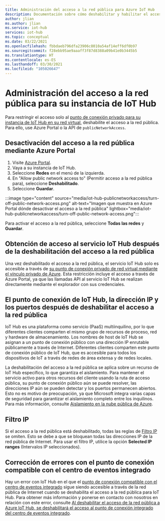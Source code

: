 ```yaml
---
title: Administración del acceso a la red pública para Azure IoT Hub
description: Documentación sobre cómo deshabilitar y habilitar el acceso a la red pública para IoT Hub
author: jlian
ms.author: jlian
ms.service: iot-hub
services: iot-hub
ms.topic: conceptual
ms.date: 03/22/2021
ms.openlocfilehash: fbbdaeb796dfa23906c8010a54af14eff6df0b97
ms.sourcegitcommit: f28ebb95ae9aaaff3f87d8388a09b41e0b3445b5
ms.translationtype: HT
ms.contentlocale: es-ES
ms.lasthandoff: 03/30/2021
ms.locfileid: "105026647"
---
```

# <a name="managing-public-network-access-for-your-iot-hub"></a>Administración del acceso a la red pública para su instancia de IoT Hub

Para restringir el acceso solo al [punto de conexión privado para su instancia de IoT Hub en su red virtual](virtual-network-support.md), deshabilite el acceso a la red pública. Para ello, use Azure Portal o la API de `publicNetworkAccess`. 

## <a name="turn-off-public-network-access-using-azure-portal"></a>Desactivación del acceso a la red pública mediante Azure Portal

1. Visite [Azure Portal](https://portal.azure.com).
2. Vaya a su instancia de IoT Hub.
3. Seleccione **Redes** en el menú de la izquierda.
4. En "Allow public network access to" (Permitir acceso a la red pública para), seleccione **Deshabilitado**.
5. Seleccione **Guardar**.

:::image type="content" source="media/iot-hub-publicnetworkaccess/turn-off-public-network-access.png" alt-text="Imagen que muestra en Azure Portal dónde desactivar el acceso a la red pública" lightbox="media/iot-hub-publicnetworkaccess/turn-off-public-network-access.png":::

Para activar el acceso a la red pública, seleccione **Todas las redes** y **Guardar**.

## <a name="accessing-the-iot-hub-after-disabling-public-network-access"></a>Obtención de acceso al servicio IoT Hub después de la deshabilitación del acceso a la red pública

Una vez deshabilitado el acceso a la red pública, el servicio IoT Hub solo es accesible a través de [su punto de conexión privado de red virtual mediante el vínculo privado de Azure](virtual-network-support.md). Esta restricción incluye el acceso a través de Azure Portal, ya que las llamadas API al servicio IoT Hub se realizan directamente mediante el explorador con sus credenciales.

## <a name="iot-hub-endpoint-ip-address-and-ports-after-disabling-public-network-access"></a>El punto de conexión de IoT Hub, la dirección IP y los puertos después de deshabilitar el acceso a la red pública

IoT Hub es una plataforma como servicio (PaaS) multiinquilino, por lo que diferentes clientes comparten el mismo grupo de recursos de proceso, red y hardware de almacenamiento. Los nombres de host de IoT Hub se asignan a un punto de conexión público con una dirección IP enrutable públicamente a través de Internet. Diferentes clientes comparten este punto de conexión público de IoT Hub, que es accesible para todos los dispositivos de IoT a través de redes de área extensa y de redes locales. 

La deshabilitación del acceso a la red pública se aplica sobre un recurso de IoT Hub específico, lo que garantiza el aislamiento. Para mantener el servicio activo para otros recursos del cliente usando la ruta de acceso pública, su punto de conexión público aún se puede resolver, las direcciones IP aún se pueden detectar y los puertos permanecen abiertos. Esto no es motivo de preocupación, ya que Microsoft integra varias capas de seguridad para garantizar el aislamiento completo entre los inquilinos. Para más información, consulte [Aislamiento en la nube pública de Azure](../security/fundamentals/isolation-choices.md#tenant-level-isolation).

## <a name="ip-filter"></a>Filtro IP 

Si el acceso a la red pública está deshabilitado, todas las reglas de [Filtro IP](iot-hub-ip-filtering.md) se omiten. Esto se debe a que se bloquean todas las direcciones IP de la red pública de Internet. Para usar el filtro IP, utilice la opción **Selected IP ranges** (Intervalos IP seleccionados).

## <a name="bug-fix-with-built-in-event-hub-compatible-endpoint"></a>Corrección de errores con el punto de conexión compatible con el centro de eventos integrado

Hay un error con IoT Hub en el que el [punto de conexión compatible con el centro de eventos integrado](iot-hub-devguide-messages-read-builtin.md) sigue siendo accesible a través de la red pública de Internet cuando se deshabilita el acceso a la red pública para IoT Hub. Para obtener más información y ponerse en contacto con nosotros en relación con este error, consulte [Al deshabilitar el acceso de la red pública a Azure IoT Hub, se deshabilitará el acceso al punto de conexión integrado del centro de eventos integrado](https://azure.microsoft.com/updates/iot-hub-public-network-access-bug-fix).
